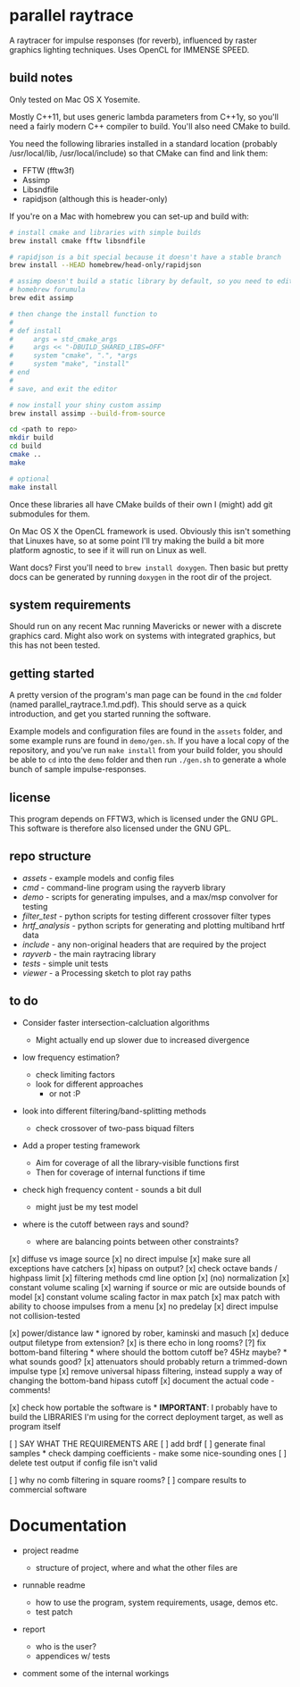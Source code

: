parallel raytrace
=================

A raytracer for impulse responses (for reverb), influenced by raster graphics
lighting techniques.
Uses OpenCL for IMMENSE SPEED.

build notes
-----------

Only tested on Mac OS X Yosemite.

Mostly C++11, but uses generic lambda parameters from C++1y, so you'll need a
fairly modern C++ compiler to build.
You'll also need CMake to build.

You need the following libraries installed in a standard location (probably
/usr/local/lib, /usr/local/include) so that CMake can find and link them:
* FFTW (fftw3f)
* Assimp
* Libsndfile
* rapidjson (although this is header-only)

If you're on a Mac with homebrew you can set-up and build with:

```bash
# install cmake and libraries with simple builds
brew install cmake fftw libsndfile

# rapidjson is a bit special because it doesn't have a stable branch
brew install --HEAD homebrew/head-only/rapidjson

# assimp doesn't build a static library by default, so you need to edit the
# homebrew forumula
brew edit assimp

# then change the install function to
#
# def install
#     args = std_cmake_args
#     args << "-DBUILD_SHARED_LIBS=OFF"
#     system "cmake", ".", *args
#     system "make", "install"
# end
#
# save, and exit the editor

# now install your shiny custom assimp
brew install assimp --build-from-source

cd <path to repo>
mkdir build
cd build
cmake ..
make

# optional
make install
```

Once these libraries all have CMake builds of their own I (might) add git
submodules for them.

On Mac OS X the OpenCL framework is used.
Obviously this isn't something that Linuxes have, so at some point I'll try
making the build a bit more platform agnostic, to see if it will run on Linux
as well.

Want docs?
First you'll need to `brew install doxygen`.
Then basic but pretty docs can be generated by running `doxygen` in the root
dir of the project.

system requirements
-------------------

Should run on any recent Mac running Mavericks or newer with a discrete
graphics card.
Might also work on systems with integrated graphics, but this has not been
tested.

getting started
---------------

A pretty version of the program's man page can be found in the `cmd` folder
(named parallel_raytrace.1.md.pdf).
This should serve as a quick introduction, and get you started running the
software.

Example models and configuration files are found in the `assets` folder,
and some example runs are found in `demo/gen.sh`.
If you have a local copy of the repository, and you've run `make install` from
your build folder, you should be able to `cd` into the `demo` folder and then
run `./gen.sh` to generate a whole bunch of sample impulse-responses.

license
-------

This program depends on FFTW3, which is licensed under the GNU GPL.
This software is therefore also licensed under the GNU GPL.

repo structure
--------------

* *assets* - example models and config files
* *cmd* - command-line program using the rayverb library
* *demo* - scripts for generating impulses, and a max/msp convolver for testing
* *filter_test* - python scripts for testing different crossover filter types
* *hrtf_analysis* - python scripts for generating and plotting multiband hrtf
  data
* *include* - any non-original headers that are required by the project
* *rayverb* - the main raytracing library
* *tests* - simple unit tests
* *viewer* - a Processing sketch to plot ray paths

to do
-----

* Consider faster intersection-calcluation algorithms
    * Might actually end up slower due to increased divergence

* low frequency estimation?
    * check limiting factors
    * look for different approaches
        * or not :P

* look into different filtering/band-splitting methods
    * check crossover of two-pass biquad filters

* Add a proper testing framework
    * Aim for coverage of all the library-visible functions first
    * Then for coverage of internal functions if time

* check high frequency content - sounds a bit dull
    * might just be my test model

* where is the cutoff between rays and sound?
    * where are balancing points between other constraints?

[x] diffuse vs image source
[x] no direct impulse
[x] make sure all exceptions have catchers
[x] hipass on output?
[x] check octave bands / highpass limit
[x] filtering methods cmd line option
[x] (no) normalization
[x] constant volume scaling
[x] warning if source or mic are outside bounds of model
[x] constant volume scaling factor in max patch
[x] max patch with ability to choose impulses from a menu
[x] no predelay
[x] direct impulse not collision-tested

[x] power/distance law
    * ignored by rober, kaminski and masuch
[x] deduce output filetype from extension?
[x] is there echo in long rooms?
[?] fix bottom-band filtering
    * where should the bottom cutoff be? 45Hz maybe?
    * what sounds good?
[x] attenuators should probably return a trimmed-down impulse type
[x] remove universal hipass filtering, instead supply a way of changing the bottom-band hipass cutoff
[x] document the actual code - comments!

[x] check how portable the software is
    * **IMPORTANT**: I probably have to build the LIBRARIES I'm using for the
      correct deployment target, as well as program itself

[ ] SAY WHAT THE REQUIREMENTS ARE
[ ] add brdf
[ ] generate final samples
    * check damping coefficients - make some nice-sounding ones
[ ] delete test output if config file isn't valid

[ ] why no comb filtering in square rooms?
[ ] compare results to commercial software

Documentation
=============

* project readme
    * structure of project, where and what the other files are

* runnable readme
    * how to use the program, system requirements, usage, demos etc.
    * test patch

* report
    * who is the user?
    * appendices w/ tests

* comment some of the internal workings

